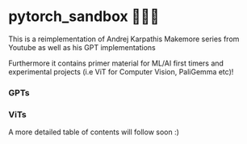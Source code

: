# pytorch_sandbox 🐑🔥🔥

This is a reimplementation of Andrej Karpathis Makemore series from Youtube
as well as his GPT implementations

Furthermore it contains primer material for ML/AI first timers and experimental projects (i.e ViT for Computer Vision, PaliGemma etc)!

### GPTs

### ViTs

A more detailed table of contents will follow soon :)
